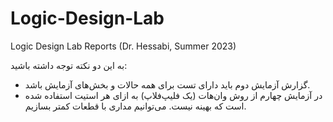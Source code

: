 # Logic-Design-Lab
Logic Design Lab Reports (Dr. Hessabi, Summer 2023)

به این دو نکته توجه داشته باشید: 
* گزارش‌ آزمایش دوم باید دارای تست برای همه حالات و بخش‌های آزمایش باشد.
* در آزمایش چهارم از روش وان‌هات (یک فلیپ‌فلاپ) به ازای هر استیت استفاده شده است که بهینه نیست. می‌توانیم مداری با قطعات کمتر بسازیم.
